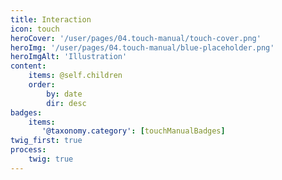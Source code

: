 ```yaml
---
title: Interaction
icon: touch
heroCover: '/user/pages/04.touch-manual/touch-cover.png'
heroImg: '/user/pages/04.touch-manual/blue-placeholder.png'
heroImgAlt: 'Illustration'
content:
    items: @self.children
    order:
        by: date
        dir: desc
badges:
    items:
       '@taxonomy.category': [touchManualBadges]
twig_first: true
process:
    twig: true
---
```

